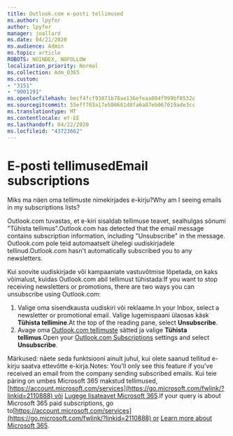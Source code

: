 ```yaml
---
title: Outlook.com e-posti tellimused
ms.author: lpyfer
author: lpyfer
manager: joallard
ms.date: 04/21/2020
ms.audience: Admin
ms.topic: article
ROBOTS: NOINDEX, NOFOLLOW
localization_priority: Normal
ms.collection: Adm_O365
ms.custom:
- "3151"
- "9001191"
ms.openlocfilehash: becf4fcf93871b78ae136efeaa004f999bf0532c
ms.sourcegitcommit: 55eff703a17e500681d8fa6a87eb067019ade3cc
ms.translationtype: MT
ms.contentlocale: et-EE
ms.lasthandoff: 04/22/2020
ms.locfileid: "43723662"
---
```

# <a name="email-subscriptions"></a><span data-ttu-id="a4396-102">E-posti tellimused</span><span class="sxs-lookup"><span data-stu-id="a4396-102">Email subscriptions</span></span>

<span data-ttu-id="a4396-103">Miks ma näen oma tellimuste nimekirjades e-kirju?</span><span class="sxs-lookup"><span data-stu-id="a4396-103">Why am I seeing emails in my subscriptions lists?</span></span>

<span data-ttu-id="a4396-104">Outlook.com tuvastas, et e-kiri sisaldab tellimuse teavet, sealhulgas sõnumi "Tühista tellimus".</span><span class="sxs-lookup"><span data-stu-id="a4396-104">Outlook.com has detected that the email message contains subscription information, including "Unsubscribe" in the message.</span></span> <span data-ttu-id="a4396-105">Outlook.com pole teid automaatselt ühelegi uudiskirjadele tellinud.</span><span class="sxs-lookup"><span data-stu-id="a4396-105">Outlook.com hasn't automatically subscribed you to any newsletters.</span></span>

<span data-ttu-id="a4396-106">Kui soovite uudiskirjade või kampaaniate vastuvõtmise lõpetada, on kaks võimalust, kuidas Outlook.com abil tellimust tühistada:</span><span class="sxs-lookup"><span data-stu-id="a4396-106">If you want to stop receiving newsletters or promotions, there are two ways you can unsubscribe using Outlook.com:</span></span>
1. <span data-ttu-id="a4396-107">Valige oma sisendkausta uudiskiri või reklaame.</span><span class="sxs-lookup"><span data-stu-id="a4396-107">In your Inbox, select a newsletter or promotional email.</span></span> <span data-ttu-id="a4396-108">Valige lugemispaani ülaosas käsk **Tühista tellimine**.</span><span class="sxs-lookup"><span data-stu-id="a4396-108">At the top of the reading pane, select **Unsubscribe**.</span></span>
2. <span data-ttu-id="a4396-109">Avage oma [Outlook.com tellimuste](https://go.microsoft.com/fwlink/?linkid=2110887) sätted ja valige **Tühista tellimus**.</span><span class="sxs-lookup"><span data-stu-id="a4396-109">Open your [Outlook.com Subscriptions](https://go.microsoft.com/fwlink/?linkid=2110887) settings and select **Unsubscribe**.</span></span>

<span data-ttu-id="a4396-110">Märkused: näete seda funktsiooni ainult juhul, kui olete saanud tellitud e-kirju saatva ettevõtte e-kirja.</span><span class="sxs-lookup"><span data-stu-id="a4396-110">Notes: You'll only see this feature if you've received an email from the company sending subscribed emails.</span></span>
<span data-ttu-id="a4396-111">Kui teie päring on umbes Microsoft 365 makstud tellimused,[https://account.microsoft.com/services](https://go.microsoft.com/fwlink/?linkid=2110888) või [Lugege lisateavet Microsoft 365](https://products.office.com/compare-all-microsoft-office-products?tab=1&WT.mc_id=PROD_OL-Web_Support_O365NewValue_Upgrade).</span><span class="sxs-lookup"><span data-stu-id="a4396-111">If your query is about Microsoft 365 paid subscriptions, go to[https://account.microsoft.com/services](https://go.microsoft.com/fwlink/?linkid=2110888) or [Learn more about Microsoft 365](https://products.office.com/compare-all-microsoft-office-products?tab=1&WT.mc_id=PROD_OL-Web_Support_O365NewValue_Upgrade).</span></span>
  